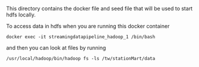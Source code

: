 This directory contains the docker file and
seed file that will be used to start hdfs locally.

To access data in hdfs when you are running this docker container
```
docker exec -it streamingdatapipeline_hadoop_1 /bin/bash
```
and then you can look at files by running
```
/usr/local/hadoop/bin/hadoop fs -ls /tw/stationMart/data
```
